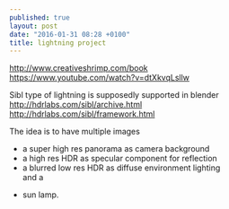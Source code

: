 ```yaml
---
published: true
layout: post
date: "2016-01-31 08:28 +0100"
title: lightning project
---
```



<http://www.creativeshrimp.com/book>  
<https://www.youtube.com/watch?v=dtXkvqLsllw>  

Sibl type of lightning is supposedly supported in blender  
<http://hdrlabs.com/sibl/archive.html>  
<http://hdrlabs.com/sibl/framework.html>  

The idea is to have multiple images

- a super high res panorama as camera background
- a high res HDR as specular component for reflection
- a blurred low res HDR as diffuse environment lighting  
and a
+ sun lamp.